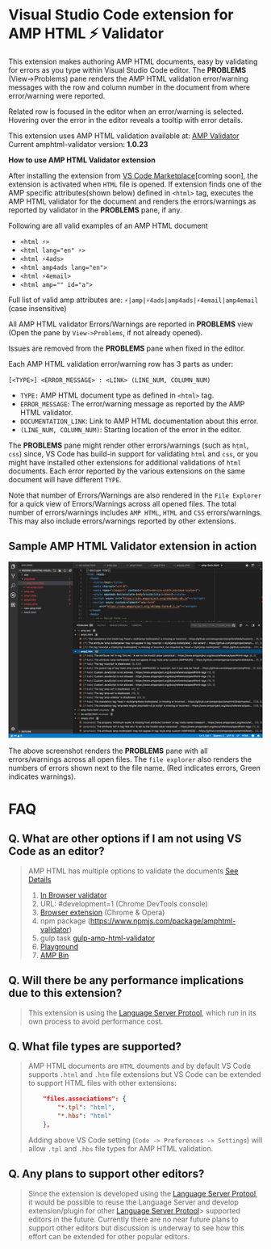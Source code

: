 # Visual Studio Code extension for AMP HTML ⚡ Validator

This extension makes authoring AMP HTML documents, easy by validating for
errors as you type within Visual Studio Code editor.
The **PROBLEMS** (View->Problems) pane renders the
AMP HTML validation error/warning messages with the row and column number in
the document from where error/warning were reported.

Related row is focused in the editor when an error/warning is selected.
Hovering over the error in the editor reveals a tooltip with error details.

This extension uses AMP HTML validation available at:
[AMP Validator](https://www.npmjs.com/package/amphtml-validator)
Current amphtml-validator version: **1.0.23**

**How to use AMP HTML Validator extension**

After installing the extension from
[VS Code Marketplace](https://marketplace.visualstudio.com/VSCode)[coming soon], the
extension is activated when `HTML` file is opened. If extension finds one of
the AMP specific attributes(shown below) defined in `<html>` tag, executes the
AMP HTML validator for the document and renders the errors/warnings as
reported by validator in the **PROBLEMS** pane, if any.

Following are all valid examples of an AMP HTML document
 - `<html ⚡>`
 - `<html lang="en" ⚡>`
 - `<html ⚡4ads>`
 - `<html amp4ads lang="en">`
 - `<html ⚡4email>`
 - `<html amp="" id="a">`

Full list of valid amp attributes are:
`⚡|amp|⚡4ads|amp4ads|⚡4email|amp4email` (case insensitive)

All AMP HTML validator Errors/Warnings are reported in **PROBLEMS** view
(Open the pane by `View->Problems`, if not already opened).

Issues are removed from the **PROBLEMS** pane when fixed in the editor.

Each AMP HTML validation error/warning row has 3 parts as under:

`[<TYPE>] <ERROR_MESSAGE> : <LINK> (LINE_NUM, COLUMN_NUM)`

- `TYPE:` AMP HTML document type as defined in `<html>` tag.
- `ERROR_MESSAGE`: The error/warning message as reported by the AMP HTML validator.
- `DOCUMENTATION_LINK`: Link to AMP HTML documentation about this error.
- `(LINE_NUM, COLUMN_NUM)`: Starting location of the error in the editor.

The **PROBLEMS** pane might render other errors/warnings
(such as `html`, `css`) since, VS Code has build-in support for validating
`html` and `css`, or you might have installed other extensions for
additional validations of `html` documents. Each error reported by the
various extensions on the same document will have different `TYPE`.

Note that number of Errors/Warnings are also rendered in the `File Explorer`
for a quick view of Errors/Warnings across all opened files. The total
number of errors/warnings includes `AMP HTML`, `HTML` and `CSS`
errors/warnings. This may also include errors/warnings reported by other
extensions.

## Sample AMP HTML Validator extension in action

![Validator extension in action](./image/amp-intro.png)

The above screenshot renders the **PROBLEMS** pane with all errors/warnings
across all open files. The `file explorer` also renders the numbers of
errors shown next to the file name.
(Red indicates errors, Green indicates warnings).

# FAQ

## Q. What are other options if I am not using VS Code as an editor?
  > AMP HTML has multiple options to validate the documents
  > [See Details](https://www.ampproject.org/docs/fundamentals/validate)
  > 1. [In Browser validator](https://validator.ampproject.org/)
  > 2. URL: #development=1 (Chrome DevTools console)
  > 3. [Browser extension](https://chrome.google.com/webstore/detail/amp-validator/nmoffdblmcmgeicmolmhobpoocbbmknc?hl=en) (Chrome & Opera)
  > 4. npm package (https://www.npmjs.com/package/amphtml-validator)
  > 5. gulp task [gulp-amp-html-validator](https://www.npmjs.com/package/gulp-amphtml-validator)
  > 6. [Playground](https://ampbyexample.com/playground/)
  > 7. [AMP Bin](https://ampb.in/)

## Q. Will there be any performance implications due to this extension?
  > This extension is using the [Language Server Protool](https://microsoft.github.io/language-server-protocol/),
  > which run in its own process to avoid performance cost.

## Q. What file types are supported?

  > AMP HTML documents are `HTML` douments and by default VS Code supports
  > `.html` and `.htm` file extensions but VS Code can be extended to support
  > HTML files with other extensions:
  >
  > ```json
  >     "files.associations": {
  >         "*.tpl": "html",
  >         "*.hbs": "html"
  >     },
  > ```
  > Adding above VS Code setting (`Code -> Preferences -> Settings`)
  > will allow `.tpl` and `.hbs` file types for AMP HTML validation.
  >

## Q. Any plans to support other editors?
  > Since the extension is developed using the [Language Server Protool](https://microsoft.github.io/language-server-protocol/), it would be possible
  > to reuse the Language Server and develop extension/plugin for other
  > [Language Server Protool](https://microsoft.github.io/language-server-protocol/)>
  > supported editors in the future.
  > Currently there are no near future plans to support other editors but
  > discussion is underway to see how this effort can be extended for other
  > popular editors.

